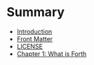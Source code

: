 # Summary

* [Introduction](README.md)
* [Front Matter](front-matter.md)
* [LICENSE](license.md)
* [Chapter 1: What is Forth](chapter-1-what-is-forth.md)

